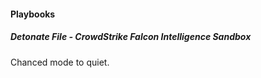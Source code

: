 
#### Playbooks
##### Detonate File - CrowdStrike Falcon Intelligence Sandbox
Chanced mode to quiet.